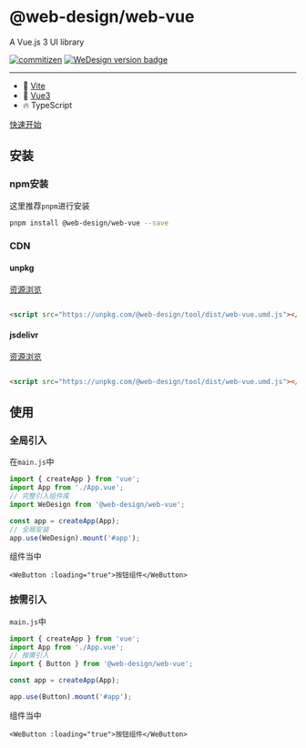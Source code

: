 # @web-design/web-vue

A Vue.js 3 UI library

[![commitizen](https://img.shields.io/badge/commitizen-friendly-brightgreen.svg)](http://commitizen.github.io/cz-cli)
[![WeDesign version badge](https://img.shields.io/npm/v/@web-design/web-vue.svg?style=flat-square)](https://www.npmjs.org/package/@web-design/web-vue)

---

- 🔭 [Vite](https://vitejs.dev)
- 💪 [Vue3](https://vuejs.org)
- 🔥 TypeScript

[快速开始](https://web-design.cloud-app.com.cn)

## 安装

### npm安装

这里推荐`pnpm`进行安装

```bash
pnpm install @web-design/web-vue --save
```

### CDN

#### unpkg

[资源浏览](https://unpkg.com/browse/@web-design/web-vue/)

```html

<script src="https://unpkg.com/@web-design/tool/dist/web-vue.umd.js"></script>
```

#### jsdelivr

[资源浏览](https://cdn.jsdelivr.net/npm/@web-design/web-vue/)

```html

<script src="https://unpkg.com/@web-design/tool/dist/web-vue.umd.js"></script>
```

## 使用

### 全局引入

在`main.js`中

```js
import { createApp } from 'vue';
import App from './App.vue';
// 完整引入组件库
import WeDesign from '@web-design/web-vue';

const app = createApp(App);
// 全局安装
app.use(WeDesign).mount('#app');
```

组件当中

```vue
<WeButton :loading="true">按钮组件</WeButton>
```

### 按需引入

`main.js`中

```js
import { createApp } from 'vue';
import App from './App.vue';
// 按需引入
import { Button } from '@web-design/web-vue';

const app = createApp(App);

app.use(Button).mount('#app');
```

组件当中

```vue
<WeButton :loading="true">按钮组件</WeButton>
```
